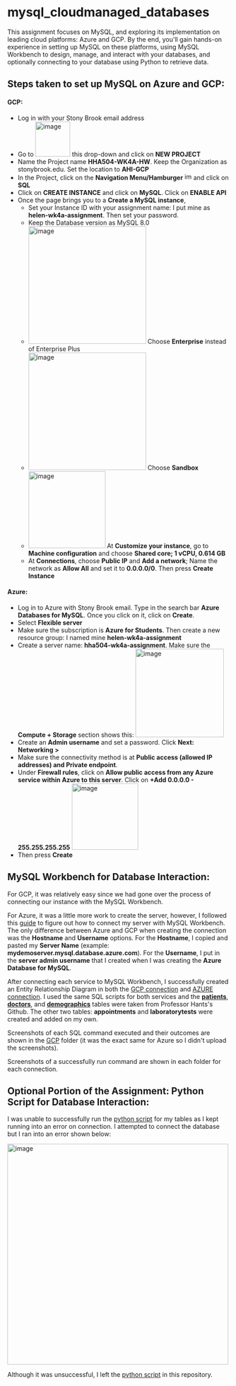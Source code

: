 # mysql_cloudmanaged_databases
This assignment focuses on MySQL, and exploring its implementation on leading cloud platforms: Azure and GCP. By the end, you'll gain hands-on experience in setting up MySQL on these platforms, using MySQL Workbench to design, manage, and interact with your databases, and optionally connecting to your database using Python to retrieve data.

## Steps taken to set up MySQL on Azure and GCP:
#### GCP:
 - Log in with your Stony Brook email address
 - Go to <img width="79" alt="image" src="https://github.com/Helzheng123/mysql_cloudmanaged_databases/assets/123939070/4c05c685-9ed2-4bf7-be4b-ed481fcc16d5"> this drop-down and click on **NEW PROJECT**
 - Name the Project name **HHA504-WK4A-HW**. Keep the Organization as stonybrook.edu. Set the location to **AHI-GCP**
 - In the Project, click on the **Navigation Menu/Hamburger** <img width="16" alt="image" src="https://github.com/Helzheng123/mysql_cloudmanaged_databases/assets/123939070/f6224bc4-a62a-4936-9981-f6083ecff0fd"> and click on **SQL**
 - Click on **CREATE INSTANCE** and click on **MySQL**. Click on **ENABLE API**
 - Once the page brings you to a **Create a MySQL instance**,
    -  Set your Instance ID with your assignment name: I put mine as **helen-wk4a-assignment**. Then set your password.
    -  Keep the Database version as MySQL 8.0
    -  <img width="266" alt="image" src="https://github.com/Helzheng123/mysql_cloudmanaged_databases/assets/123939070/d6d4d3e0-3a18-4801-9879-fd109a018f97"> Choose **Enterprise** instead of Enterprise Plus
    -  <img width="266" alt="image" src="https://github.com/Helzheng123/mysql_cloudmanaged_databases/assets/123939070/11b0a323-1906-4226-bd41-970d4177f207"> Choose **Sandbox**
    -  <img width="174" alt="image" src="https://github.com/Helzheng123/mysql_cloudmanaged_databases/assets/123939070/d91a2ddd-36dc-41f1-ac0b-362164de78b3"> At **Customize your instance**, go to **Machine configuration** and choose **Shared core; 1 vCPU, 0.614 GB**
    -  At **Connections**, choose **Public IP** and **Add a network**; Name the network as **Allow All** and set it to **0.0.0.0/0**. Then press **Create Instance**
  
#### Azure:
 - Log in to Azure with Stony Brook email. Type in the search bar **Azure Databases for MySQL**. Once you click on it, click on **Create**.
 - Select **Flexible server**
 - Make sure the subscription is **Azure for Students**. Then create a new resource group: I named mine **helen-wk4a-assignment**
 - Create a server name: **hha504-wk4a-assignment**. Make sure the **Compute + Storage** section shows this: <img width="200" alt="image" src="https://github.com/Helzheng123/mysql_cloudmanaged_databases/assets/123939070/2c9681bd-5877-4a28-972d-98d15b3e8c0c">
 - Create an **Admin username** and set a password. Click **Next: Networking >**
 - Make sure the connectivity method is at **Public access (allowed IP addresses) and Private endpoint**.
 - Under **Firewall rules**, click on **Allow public access from any Azure service within Azure to this server**. Click on **+Add 0.0.0.0 - 255.255.255.255** <img width="150" alt="image" src="https://github.com/Helzheng123/mysql_cloudmanaged_databases/assets/123939070/e6d01285-8798-4ce0-9c78-c578c32fc698">
  - Then press **Create**

## MySQL Workbench for Database Interaction:
For GCP, it was relatively easy since we had gone over the process of connecting our instance with the MySQL Workbench. 

For Azure, it was a little more work to create the server, however, I followed this [guide](https://learn.microsoft.com/en-us/azure/mysql/flexible-server/connect-workbench) to figure out how to connect my server with MySQL Workbench. The only difference between Azure and GCP when creating the connection was the **Hostname** and **Username** options. For the **Hostname**, I copied and pasted my **Server Name** (example: **mydemoserver.mysql.database.azure.com**). For the **Username**, I put in the **server admin username** that I created when I was creating the **Azure Database for MySQL**. 

After connecting each service to MySQL Workbench, I successfully created an Entity Relationship Diagram in both the [GCP connection](https://github.com/Helzheng123/mysql_cloudmanaged_databases/blob/main/GCP/Screenshot%20of%20ERD%20diagram%20(GCP).png) and [AZURE connection](https://github.com/Helzheng123/mysql_cloudmanaged_databases/blob/main/AZURE/Screenshot%20ERD%20diagram%20(Azure).png). I used the same SQL scripts for both services and the [**patients**](https://github.com/hantswilliams/HHA_504_2023/blob/main/WK4/code/1_n_create.sql), [**doctors**](https://github.com/hantswilliams/HHA_504_2023/blob/main/WK4/code/1_n_create.sql), and [**demographics**](https://github.com/hantswilliams/HHA_504_2023/blob/main/WK4/code/1_1_create.sql) tables were taken from Professor Hants's Github. The other two tables: **appointments** and **laboratorytests** were created and added on my own.

Screenshots of each SQL command executed and their outcomes are shown in the [GCP](https://github.com/Helzheng123/mysql_cloudmanaged_databases/tree/main/GCP) folder (it was the exact same for Azure so I didn't upload the screenshots). 

Screenshots of a successfully run command are shown in each folder for each connection. 

## Optional Portion of the Assignment: Python Script for Database Interaction:
I was unable to successfully run the [python script](https://github.com/hantswilliams/HHA_504_2023/blob/main/WK4/code/python_connectionExample.py) for my tables as I kept running into an error on connection. I attempted to connect the database but I ran into an error shown below:

<img width="500" alt="image" src="https://github.com/Helzheng123/mysql_cloudmanaged_databases/assets/123939070/19edefbc-afa5-4bdc-b0d8-b06187db2bbc">

Although it was unsuccessful, I left the [python script](https://github.com/Helzheng123/mysql_cloudmanaged_databases/blob/main/script.py) in this repository. 
